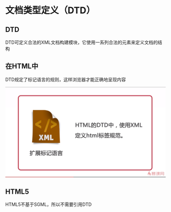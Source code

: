 # 文档类型定义（DTD）

## DTD

DTD可定义合法的XML文档构建模块，它使用一系列合法的元素来定义文档的结构

## 在HTML中

DTD规定了标记语言的规则，这样浏览器才能正确地呈现内容

![HTML中的DTD](./screenshots/2018-06-17_104002.png)

## HTML5

HTML5不基于SGML，所以不需要引用DTD